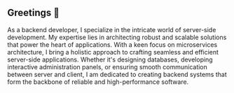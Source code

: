 ## Greetings 👋

As a backend developer, I specialize in the intricate world of server-side development. My expertise lies in architecting robust and scalable solutions that power the heart of applications. With a keen focus on microservices architecture, I bring a holistic approach to crafting seamless and efficient server-side applications. Whether it's designing databases, developing interactive administration panels, or ensuring smooth communication between server and client, I am dedicated to creating backend systems that form the backbone of reliable and high-performance software.




